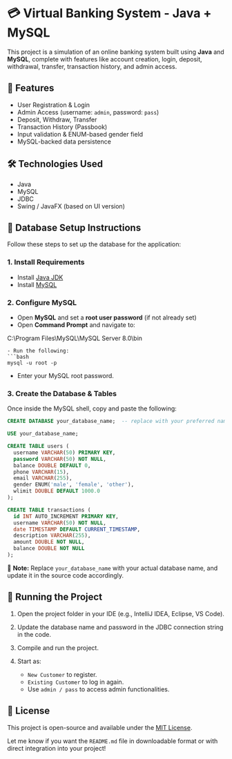 
# 💳 Virtual Banking System - Java + MySQL

This project is a simulation of an online banking system built using **Java** and **MySQL**, complete with features like account creation, login, deposit, withdrawal, transfer, transaction history, and admin access.

## 🚀 Features

- User Registration & Login  
- Admin Access (username: `admin`, password: `pass`)  
- Deposit, Withdraw, Transfer  
- Transaction History (Passbook)  
- Input validation & ENUM-based gender field  
- MySQL-backed data persistence  

## 🛠️ Technologies Used

- Java  
- MySQL  
- JDBC  
- Swing / JavaFX (based on UI version)  

## 🧩 Database Setup Instructions

Follow these steps to set up the database for the application:

### 1. Install Requirements

- Install [Java JDK](https://www.oracle.com/java/technologies/javase-downloads.html)  
- Install [MySQL](https://dev.mysql.com/downloads/installer/)  

### 2. Configure MySQL

- Open **MySQL** and set a **root user password** (if not already set)  
- Open **Command Prompt** and navigate to:  


C:\Program Files\MySQL\MySQL Server 8.0\bin

````
- Run the following:
```bash
mysql -u root -p
````

* Enter your MySQL root password.

### 3. Create the Database & Tables

Once inside the MySQL shell, copy and paste the following:

```sql
CREATE DATABASE your_database_name;  -- replace with your preferred name

USE your_database_name;

CREATE TABLE users (
  username VARCHAR(50) PRIMARY KEY,
  password VARCHAR(50) NOT NULL,
  balance DOUBLE DEFAULT 0,
  phone VARCHAR(15),
  email VARCHAR(255),
  gender ENUM('male', 'female', 'other'),
  wlimit DOUBLE DEFAULT 1000.0
);

CREATE TABLE transactions (
  id INT AUTO_INCREMENT PRIMARY KEY,
  username VARCHAR(50) NOT NULL,
  date TIMESTAMP DEFAULT CURRENT_TIMESTAMP,
  description VARCHAR(255),
  amount DOUBLE NOT NULL,
  balance DOUBLE NOT NULL
);
```

📌 **Note:** Replace `your_database_name` with your actual database name, and update it in the source code accordingly.

## 📂 Running the Project

1. Open the project folder in your IDE (e.g., IntelliJ IDEA, Eclipse, VS Code).
2. Update the database name and password in the JDBC connection string in the code.
3. Compile and run the project.
4. Start as:

   * `New Customer` to register.
   * `Existing Customer` to log in again.
   * Use `admin / pass` to access admin functionalities.



## 📝 License

This project is open-source and available under the [MIT License](LICENSE).

Let me know if you want the `README.md` file in downloadable format or with direct integration into your project!
